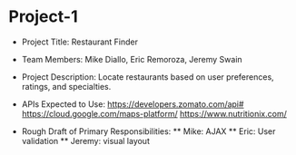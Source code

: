# Project-1
* Project Title: Restaurant Finder
* Team Members: Mike Diallo, Eric Remoroza, Jeremy Swain
* Project Description: Locate restaurants based on user preferences, ratings, and specialties.

* APIs Expected to Use:
    https://developers.zomato.com/api#
    https://cloud.google.com/maps-platform/
    https://www.nutritionix.com/
* Rough Draft of Primary Responsibilities:
   **  Mike: AJAX
   ** Eric: User validation
   ** Jeremy: visual layout
